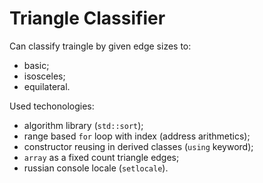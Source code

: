 # Triangle Classifier

Can classify traingle by given edge sizes to:
- basic;
- isosceles;
- equilateral.

Used techonologies:
- algorithm library (`std::sort`);
- range based `for` loop with index (address arithmetics);
- constructor reusing in derived classes (`using` keyword);
- `array` as a fixed count triangle edges;
- russian console locale (`setlocale`).